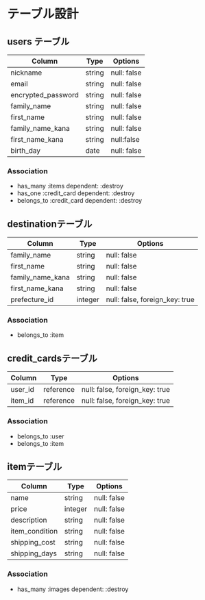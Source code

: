 # テーブル設計

## users テーブル

| Column             | Type   | Options             |
| ------------------ | ------ | --------------------|
| nickname           | string | null: false         |
| email              | string | null: false         |
| encrypted_password | string | null: false         |
| family_name        | string | null: false         |
| first_name         | string | null: false         |
| family_name_kana   | string | null: false         |
| first_name_kana    | string | null:false          |
| birth_day          | date   | null: false         |


### Association

- has_many :items dependent: :destroy
- has_one :credit_card dependent: :destroy
- belongs_to :credit_card dependent: :destroy


## destinationテーブル

| Column             | Type      | Options                        |
| ------------------ | --------- | -------------------------------|
| family_name        | string    | null: false                    |
| first_name         | string    | null: false                    |
| family_name_kana   | string    | null: false                    |
| first_name_kana    | string    | null: false                    |
| prefecture_id      | integer   | null: false, foreign_key: true |


### Association

- belongs_to :item


## credit_cardsテーブル

| Column             | Type      | Options                        |
| ------------------ | --------- | -------------------------------|
| user_id            | reference | null: false, foreign_key: true |
| item_id            | reference | null: false, foreign_key: true |

### Association

- belongs_to :user 
- belongs_to :item 


## itemテーブル

| Column             | Type      | Options                      |
| ------------------ | --------- | -----------------------------|
| name               | string    | null: false                  |
| price              | integer   | null: false                  |
| description        | string    | null: false                  |
| item_condition     | string    | null: false                  |
| shipping_cost      | string    | null: false                  |
| shipping_days      | string    | null: false                  |

### Association

- has_many :images dependent: :destroy
